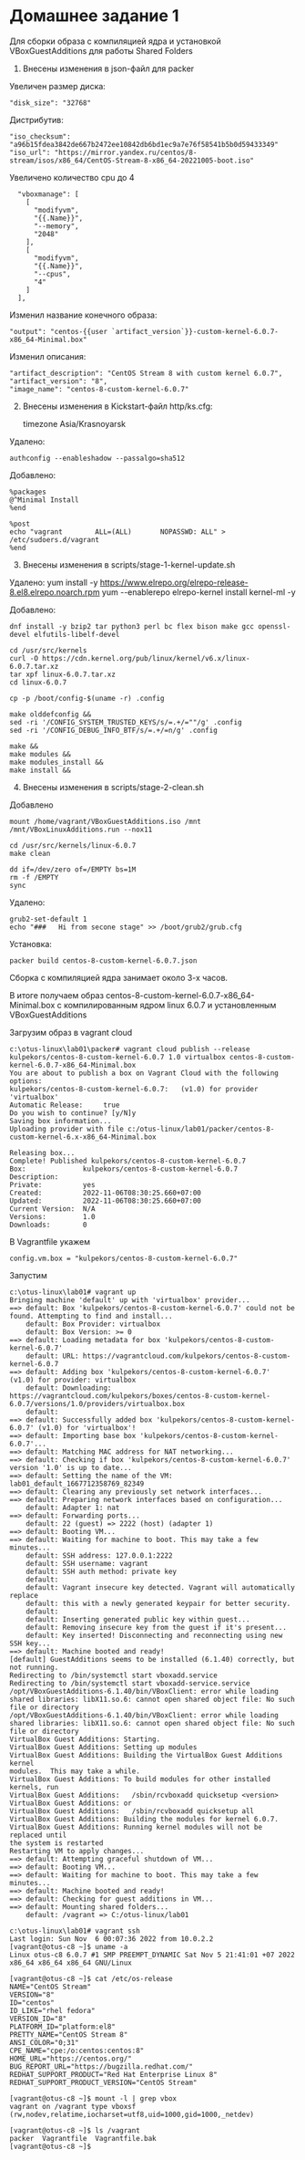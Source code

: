 # Домашнее задание 1

Для сборки образа с компиляцией ядра и установкой VBoxGuestAdditions для работы Shared Folders

1. Внесены изменения в json-файл для packer

Увеличен размер диска:

    "disk_size": "32768"

Дистрибутив:

    "iso_checksum": "a96b15fdea3842de667b2472ee10842db6bd1ec9a7e76f58541b5b0d59433349"
    "iso_url": "https://mirror.yandex.ru/centos/8-stream/isos/x86_64/CentOS-Stream-8-x86_64-20221005-boot.iso"

Увеличено количество cpu до 4

      "vboxmanage": [
        [
          "modifyvm",
          "{{.Name}}",
          "--memory",
          "2048"
        ],
        [
          "modifyvm",
          "{{.Name}}",
          "--cpus",
          "4"
        ]
      ],

Изменил название конечного образа:
    
    "output": "centos-{{user `artifact_version`}}-custom-kernel-6.0.7-x86_64-Minimal.box"

Изменил описания:
    
    "artifact_description": "CentOS Stream 8 with custom kernel 6.0.7",
    "artifact_version": "8",
    "image_name": "centos-8-custom-kernel-6.0.7"


2. Внесены изменения в Kickstart-файл http/ks.cfg:

    timezone Asia/Krasnoyarsk

Удалено:
    
    authconfig --enableshadow --passalgo=sha512

Добавлено:

    %packages
    @^Minimal Install
    %end

    %post
    echo "vagrant        ALL=(ALL)       NOPASSWD: ALL" > /etc/sudoers.d/vagrant
    %end

3. Внесены изменения в scripts/stage-1-kernel-update.sh

Удалено:
    yum install -y https://www.elrepo.org/elrepo-release-8.el8.elrepo.noarch.rpm 
    yum --enablerepo elrepo-kernel install kernel-ml -y

Добавлено:

    dnf install -y bzip2 tar python3 perl bc flex bison make gcc openssl-devel elfutils-libelf-devel

    cd /usr/src/kernels
    curl -O https://cdn.kernel.org/pub/linux/kernel/v6.x/linux-6.0.7.tar.xz
    tar xpf linux-6.0.7.tar.xz
    cd linux-6.0.7

    cp -p /boot/config-$(uname -r) .config
 
    make olddefconfig &&
    sed -ri '/CONFIG_SYSTEM_TRUSTED_KEYS/s/=.+/=""/g' .config
    sed -ri '/CONFIG_DEBUG_INFO_BTF/s/=.+/=n/g' .config

    make &&
    make modules &&
    make modules_install &&
    make install &&

4. Внесены изменения в scripts/stage-2-clean.sh

Добавлено
    
    mount /home/vagrant/VBoxGuestAdditions.iso /mnt
    /mnt/VBoxLinuxAdditions.run --nox11

    cd /usr/src/kernels/linux-6.0.7
    make clean

    dd if=/dev/zero of=/EMPTY bs=1M
    rm -f /EMPTY
    sync

Удалено:

    grub2-set-default 1
    echo "###   Hi from secone stage" >> /boot/grub2/grub.cfg


Установка:
    
    packer build centos-8-custom-kernel-6.0.7.json

Сборка с компиляцией ядра занимает около 3-х часов.

В итоге получаем образ centos-8-custom-kernel-6.0.7-x86_64-Minimal.box с компилированным ядром linux 6.0.7 и установленным VBoxGuestAdditions

Загрузим образ в  vagrant cloud

    c:\otus-linux\lab01\packer# vagrant cloud publish --release kulpekors/centos-8-custom-kernel-6.0.7 1.0 virtualbox centos-8-custom-kernel-6.0.7-x86_64-Minimal.box
    You are about to publish a box on Vagrant Cloud with the following options:
    kulpekors/centos-8-custom-kernel-6.0.7:   (v1.0) for provider 'virtualbox'
    Automatic Release:     true
    Do you wish to continue? [y/N]y
    Saving box information...
    Uploading provider with file c:/otus-linux/lab01/packer/centos-8-custom-kernel-6.x-x86_64-Minimal.box
    
    Releasing box...
    Complete! Published kulpekors/centos-8-custom-kernel-6.0.7
    Box:              kulpekors/centos-8-custom-kernel-6.0.7
    Description:
    Private:          yes
    Created:          2022-11-06T08:30:25.660+07:00
    Updated:          2022-11-06T08:30:25.660+07:00
    Current Version:  N/A
    Versions:         1.0
    Downloads:        0


В Vagrantfile укажем

    config.vm.box = "kulpekors/centos-8-custom-kernel-6.0.7"

Запустим

    c:\otus-linux\lab01# vagrant up
    Bringing machine 'default' up with 'virtualbox' provider...
    ==> default: Box 'kulpekors/centos-8-custom-kernel-6.0.7' could not be found. Attempting to find and install...
        default: Box Provider: virtualbox
        default: Box Version: >= 0
    ==> default: Loading metadata for box 'kulpekors/centos-8-custom-kernel-6.0.7'
        default: URL: https://vagrantcloud.com/kulpekors/centos-8-custom-kernel-6.0.7
    ==> default: Adding box 'kulpekors/centos-8-custom-kernel-6.0.7' (v1.0) for provider: virtualbox
        default: Downloading: https://vagrantcloud.com/kulpekors/boxes/centos-8-custom-kernel-6.0.7/versions/1.0/providers/virtualbox.box
        default: 
    ==> default: Successfully added box 'kulpekors/centos-8-custom-kernel-6.0.7' (v1.0) for 'virtualbox'!
    ==> default: Importing base box 'kulpekors/centos-8-custom-kernel-6.0.7'...
    ==> default: Matching MAC address for NAT networking...
    ==> default: Checking if box 'kulpekors/centos-8-custom-kernel-6.0.7' version '1.0' is up to date...
    ==> default: Setting the name of the VM: lab01_default_1667712358769_82349
    ==> default: Clearing any previously set network interfaces...
    ==> default: Preparing network interfaces based on configuration...
        default: Adapter 1: nat
    ==> default: Forwarding ports...
        default: 22 (guest) => 2222 (host) (adapter 1)
    ==> default: Booting VM...
    ==> default: Waiting for machine to boot. This may take a few minutes...
        default: SSH address: 127.0.0.1:2222
        default: SSH username: vagrant
        default: SSH auth method: private key
        default: 
        default: Vagrant insecure key detected. Vagrant will automatically replace
        default: this with a newly generated keypair for better security.
        default: 
        default: Inserting generated public key within guest...
        default: Removing insecure key from the guest if it's present...
        default: Key inserted! Disconnecting and reconnecting using new SSH key...
    ==> default: Machine booted and ready!
    [default] GuestAdditions seems to be installed (6.1.40) correctly, but not running.
    Redirecting to /bin/systemctl start vboxadd.service
    Redirecting to /bin/systemctl start vboxadd-service.service
    /opt/VBoxGuestAdditions-6.1.40/bin/VBoxClient: error while loading shared libraries: libX11.so.6: cannot open shared object file: No such file or directory
    /opt/VBoxGuestAdditions-6.1.40/bin/VBoxClient: error while loading shared libraries: libX11.so.6: cannot open shared object file: No such file or directory
    VirtualBox Guest Additions: Starting.
    VirtualBox Guest Additions: Setting up modules
    VirtualBox Guest Additions: Building the VirtualBox Guest Additions kernel 
    modules.  This may take a while.
    VirtualBox Guest Additions: To build modules for other installed kernels, run
    VirtualBox Guest Additions:   /sbin/rcvboxadd quicksetup <version>
    VirtualBox Guest Additions: or
    VirtualBox Guest Additions:   /sbin/rcvboxadd quicksetup all
    VirtualBox Guest Additions: Building the modules for kernel 6.0.7.
    VirtualBox Guest Additions: Running kernel modules will not be replaced until 
    the system is restarted
    Restarting VM to apply changes...
    ==> default: Attempting graceful shutdown of VM...
    ==> default: Booting VM...
    ==> default: Waiting for machine to boot. This may take a few minutes...
    ==> default: Machine booted and ready!
    ==> default: Checking for guest additions in VM...
    ==> default: Mounting shared folders...
        default: /vagrant => C:/otus-linux/lab01
    
    c:\otus-linux\lab01# vagrant ssh
    Last login: Sun Nov  6 00:07:36 2022 from 10.0.2.2
    [vagrant@otus-c8 ~]$ uname -a
    Linux otus-c8 6.0.7 #1 SMP PREEMPT_DYNAMIC Sat Nov 5 21:41:01 +07 2022 x86_64 x86_64 x86_64 GNU/Linux

    [vagrant@otus-c8 ~]$ cat /etc/os-release 
    NAME="CentOS Stream"
    VERSION="8"
    ID="centos"
    ID_LIKE="rhel fedora"
    VERSION_ID="8"
    PLATFORM_ID="platform:el8"
    PRETTY_NAME="CentOS Stream 8"
    ANSI_COLOR="0;31"
    CPE_NAME="cpe:/o:centos:centos:8"
    HOME_URL="https://centos.org/"
    BUG_REPORT_URL="https://bugzilla.redhat.com/"
    REDHAT_SUPPORT_PRODUCT="Red Hat Enterprise Linux 8"
    REDHAT_SUPPORT_PRODUCT_VERSION="CentOS Stream"

    [vagrant@otus-c8 ~]$ mount -l | grep vbox
    vagrant on /vagrant type vboxsf (rw,nodev,relatime,iocharset=utf8,uid=1000,gid=1000,_netdev)

    [vagrant@otus-c8 ~]$ ls /vagrant
    packer  Vagrantfile  Vagrantfile.bak
    [vagrant@otus-c8 ~]$ 
